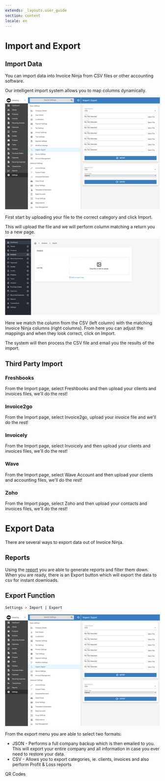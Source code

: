 ```yaml
---
extends: _layouts.user_guide
section: content
locale: en
---
```


# Import and Export

## Import Data

You can import data into Invoice Ninja from CSV files or other accounting software.

Our intelligent import system allows you to map columns dynamically.

![alt text](/assets/images/settings/export_csv.png "CSV Imports")

First start by uploading your file to the correct category and click Import.

This will upload the file and we will perform column matching a return you to a new page.

![alt text](/assets/images/settings/import_column_matching.png "CSV Mapping")

Here we match the column from the CSV (left column) with the matching Invoice Ninja columns (right columns). From here you can adjust the mappings and when they look correct, click on Import.

The system will then process the CSV file and email you the results of the import.

## Third Party Import

### Freshbooks

From the Import page, select Freshbooks and then upload your clients and invoices files, we'll do the rest!

### Invoice2go

From the Import page, select Invoice2go, upload your invoice file and we'll do the rest!

### Invoicely

From the Import page, select Invoicely and then upload your clients and invoices files, we'll do the rest!

### Wave

From the Import page, select Wave Account and then upload your clients and accounting files, we'll do the rest!

### Zoho

From the Import page, select Zoho and then upload your contacts and invoices files, we'll do the rest!

# Export Data

There are several ways to export data out of Invoice Ninja.

## Reports

Using the [report](/en/reports) you are able to generate reports and filter them down. When you are ready, there is an Export button which will export the data to csv for instant downloads.

## Export Function

```bash
Settings > Import | Export
```

![alt text](/assets/images/settings/export_csv.png "CSV Exports")

From the export menu you are able to select two formats:

- JSON - Performs a full company backup which is then emailed to you. This will export your entire company and all information in case you ever need to restore your data.
- CSV - Allows you to export categories, ie. clients, invoices and also perform Profit & Loss reports

<x-next url=/en/codes>QR Codes</x-next>

